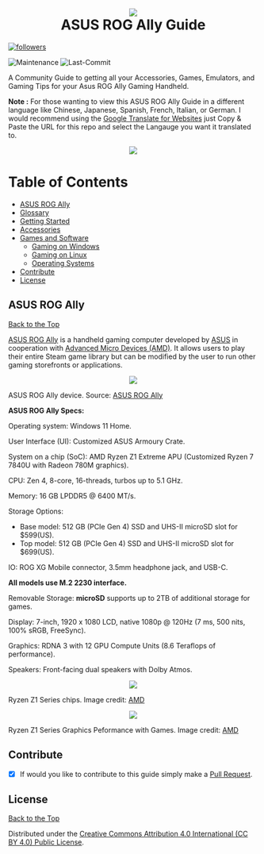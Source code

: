 <h1 align="center">
  <img src="https://github.com/mikeroyal/Asus-ROG-Ally-Guide/assets/45159366/d294178d-f207-4e5c-97cc-c3d86ef1dc7a">
    <br />
      ASUS ROG Ally Guide
</h1>	

<a href="https://github.com/mikeroyal?tab=followers">
         <img alt="followers" title="Follow for Updates" src="https://custom-icon-badges.demolab.com/github/followers/mikeroyal?color=236ad3&labelColor=1155ba&style=for-the-badge&logo=person-add&label=Follow&logoColor=white"/></a> 

![Maintenance](https://img.shields.io/maintenance/yes/2023?style=for-the-badge)
![Last-Commit](https://img.shields.io/github/last-commit/mikeroyal/asus-rog-ally-guide?style=for-the-badge)


A Community Guide to getting all your Accessories, Games, Emulators, and Gaming Tips for your Asus ROG Ally Gaming Handheld. 

**Note :** For those wanting to view this ASUS ROG Ally Guide in a different language like Chinese, Japanese, Spanish, French, Italian, or German. I would recommend using the [Google Translate for Websites](https://translate.google.com/) just Copy & Paste the URL for this repo and select the Langauge you want it translated to.


<p align="center">
  <img src="https://github.com/mikeroyal/Asus-ROG-Ally-Guide/assets/45159366/add4f817-7616-4769-ae37-67eec2da6441">
</p>

# Table of Contents

- [ASUS ROG Ally](#asus-rog-ally)
- [Glossary](./Glossary.md)
- [Getting Started](./Getting%20Started.md)
- [Accessories](./Accessories.md)
- [Games and Software](./Games%20and%20Software/README.md)
  - [Gaming on Windows](./Games%20and%20Software/Windows%20Gaming.md)
  - [Gaming on Linux](./Games%20and%20Software/Linux%20Gaming.md)
  - [Operating Systems](./Games%20and%20Software/Operating%20Systems.md)
- [Contribute](#contribute)
- [License](#license)

## ASUS ROG Ally

[Back to the Top](#table-of-contents)

[ASUS ROG Ally](https://rog.asus.com/gaming-handhelds/rog-ally/rog-ally-2023/) is a handheld gaming computer developed by [ASUS](https://rog.asus.com/) in cooperation with [Advanced Micro Devices (AMD)](https://www.amd.com/). It allows users to play their entire Steam game library but can be modified by the user to run other gaming storefronts or applications.

<p align="center">
  <img src="https://github.com/mikeroyal/Asus-ROG-Ally-Guide/assets/45159366/e4c8c499-d025-49dc-bac9-d09eb31a4bd7)">
    <br />
</p>

ASUS ROG Ally device. Source: [ASUS ROG Ally](https://rog.asus.com/gaming-handhelds/rog-ally/rog-ally-2023/)

**ASUS ROG Ally Specs:**

Operating system: Windows 11 Home.

User Interface (UI): Customized ASUS Armoury Crate.

System on a chip (SoC): AMD Ryzen Z1 Extreme APU (Customized Ryzen 7 7840U with Radeon 780M graphics).

CPU: Zen 4, 8-core, 16-threads, turbos up to 5.1 GHz.

Memory: 16 GB LPDDR5 @ 6400 MT/s.

Storage Options:

- Base model: 512 GB (PCIe Gen 4) SSD and UHS-II microSD slot for $599(US).
- Top model: 512 GB (PCIe Gen 4) SSD and UHS-II microSD slot for $699(US).

IO: ROG XG Mobile connector, 3.5mm headphone jack, and USB-C.

**All models use M.2 2230 interface.**

Removable Storage: **microSD** supports up to 2TB of additional storage for games.

Display: 7-inch,  1920 x 1080 LCD, native 1080p @ 120Hz (7 ms, 500 nits, 100% sRGB, FreeSync).

Graphics: RDNA 3 with 12 GPU Compute Units (8.6 Teraflops of performance).

Speakers: Front-facing dual speakers with Dolby Atmos.


<p align="center">
  <img src="https://github.com/mikeroyal/Asus-ROG-Ally-Guide/assets/45159366/d909cde1-130f-41be-a1c8-7b69488b9744">
    <br />
</p>

Ryzen Z1 Series chips. Image credit: [AMD](https://www.amd.com/en/processors/ryzen-z1)

<p align="center">
  <img src="https://github.com/mikeroyal/Asus-ROG-Ally-Guide/assets/45159366/5915aa41-bec7-41cb-a83f-f6a594fd7bcf">
    <br />
</p>

Ryzen Z1 Series Graphics Peformance with Games. Image credit: [AMD](https://www.amd.com/en/processors/ryzen-z1)


## Contribute

- [x] If would you like to contribute to this guide simply make a [Pull Request](https://github.com/mikeroyal//pulls).

## License

[Back to the Top](https://github.com/mikeroyal/#table-of-contents)

Distributed under the [Creative Commons Attribution 4.0 International (CC BY 4.0) Public License](https://creativecommons.org/licenses/by/4.0/).
